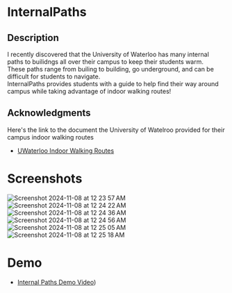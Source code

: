 # InternalPaths


## Description
I recently discovered that the University of Waterloo has many internal paths to builidngs all over their campus to keep their students warm.
<br>These paths range from builing to building, go underground, and can be difficult for students to navigate.
<br>InternalPaths provides students with a guide to help find their way around campus while taking advantage of indoor walking routes!

## Acknowledgments
Here's the link to the document the University of Watelroo provided for their campus indoor walking routes
* [UWaterloo Indoor Walking Routes](https://uwaterloo.ca/healthy-workplace/sites/ca.healthy-workplace/files/uploads/files/uwaterloo_indoor_walking_routes_1.pdf)

# Screenshots
![Screenshot 2024-11-08 at 12 23 57 AM](https://github.com/user-attachments/assets/2ae0a896-3e6e-4a01-99eb-853817ff0091)
![Screenshot 2024-11-08 at 12 24 22 AM](https://github.com/user-attachments/assets/98457ea3-b862-4889-8f47-b95385a6c726)
![Screenshot 2024-11-08 at 12 24 36 AM](https://github.com/user-attachments/assets/6a087670-7229-4c79-9303-8df675b168ec)
![Screenshot 2024-11-08 at 12 24 56 AM](https://github.com/user-attachments/assets/bd6d396f-3e3b-45de-b9a1-950047bbbf1f)
![Screenshot 2024-11-08 at 12 25 05 AM](https://github.com/user-attachments/assets/b641f8dc-e51d-481a-bad6-a24807d5913e)
![Screenshot 2024-11-08 at 12 25 18 AM](https://github.com/user-attachments/assets/9f353bed-5d8b-4008-b948-efaf0bc2a380)

# Demo
* [Internal Paths Demo Video](https://www.youtube.com/watch?v=ZAW7IIX3AY8))

